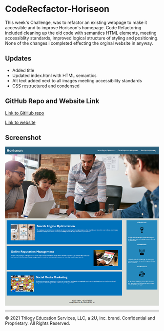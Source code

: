 # CodeRecfactor-Horiseon

This week's Challenge, was to refactor an existing webpage to make it accessible and to improve Horiseon's homepage.  Code Refactoring included cleaning up the old code with semantics HTML elements, meeting accessiblity standards, improved logical structure of styling and positioning.  None of the changes i completed effecting the orginal website in anyway.


## Updates

* Added title
* Updated index.html with HTML semantics
* Alt text added next to all images meeting accessibility standards
* CSS restructured and condensed

## GitHub Repo and Website Link

[Link to GitHub repo](https://github.com/adambowers09/CodeRefactor-Horiseon)

[Link to website](https://adambowers09.github.io/CodeRefactor-Horiseon/)

## Screenshot

![screenshot of application about my page](./assets/images/screencapture-02Challenge.png)


- - -
© 2021 Trilogy Education Services, LLC, a 2U, Inc. brand. Confidential and Proprietary. All Rights Reserved.
